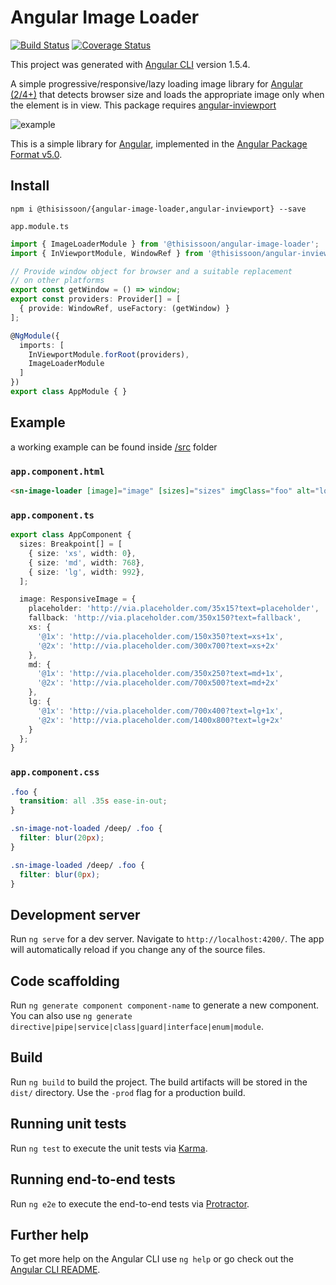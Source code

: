 # Angular Image Loader
[![Build Status][travis-badge]][travis-badge-url]
[![Coverage Status][coveralls-badge]][coveralls-badge-url]

This project was generated with [Angular CLI](https://github.com/angular/angular-cli) version 1.5.4.

A simple progressive/responsive/lazy loading image library for [Angular (2/4+)][angular] that detects browser size and loads the appropriate image only when the element is in view. This package requires [angular-inviewport][angular-inviewport]

<img src="https://raw.githubusercontent.com/thisissoon/angular-image-loader/master/src/assets/example.gif" alt="example">

This is a simple library for [Angular][angular], implemented in the [Angular Package Format v5.0](https://docs.google.com/document/d/1CZC2rcpxffTDfRDs6p1cfbmKNLA6x5O-NtkJglDaBVs/edit#heading=h.k0mh3o8u5hx).


## Install

`npm i @thisissoon/{angular-image-loader,angular-inviewport} --save`

`app.module.ts`
```ts
import { ImageLoaderModule } from '@thisissoon/angular-image-loader';
import { InViewportModule, WindowRef } from '@thisissoon/angular-inviewport';

// Provide window object for browser and a suitable replacement
// on other platforms
export const getWindow = () => window;
export const providers: Provider[] = [
  { provide: WindowRef, useFactory: (getWindow) }
];

@NgModule({
  imports: [
    InViewportModule.forRoot(providers),
    ImageLoaderModule
  ]
})
export class AppModule { }
```


## Example

a working example can be found inside [/src](https://github.com/thisissoon/angular-image-loader/tree/master/src) folder

### `app.component.html`

```html
<sn-image-loader [image]="image" [sizes]="sizes" imgClass="foo" alt="lorem ipsum"></sn-image-loader>
```

### `app.component.ts`

```ts
export class AppComponent {
  sizes: Breakpoint[] = [
    { size: 'xs', width: 0},
    { size: 'md', width: 768},
    { size: 'lg', width: 992},
  ];

  image: ResponsiveImage = {
    placeholder: 'http://via.placeholder.com/35x15?text=placeholder',
    fallback: 'http://via.placeholder.com/350x150?text=fallback',
    xs: {
      '@1x': 'http://via.placeholder.com/150x350?text=xs+1x',
      '@2x': 'http://via.placeholder.com/300x700?text=xs+2x'
    },
    md: {
      '@1x': 'http://via.placeholder.com/350x250?text=md+1x',
      '@2x': 'http://via.placeholder.com/700x500?text=md+2x'
    },
    lg: {
      '@1x': 'http://via.placeholder.com/700x400?text=lg+1x',
      '@2x': 'http://via.placeholder.com/1400x800?text=lg+2x'
    }
  };
}
```

### `app.component.css`

```css
.foo {
  transition: all .35s ease-in-out;
}

.sn-image-not-loaded /deep/ .foo {
  filter: blur(20px);
}

.sn-image-loaded /deep/ .foo {
  filter: blur(0px);
}
```


## Development server

Run `ng serve` for a dev server. Navigate to `http://localhost:4200/`. The app will automatically reload if you change any of the source files.

## Code scaffolding

Run `ng generate component component-name` to generate a new component. You can also use `ng generate directive|pipe|service|class|guard|interface|enum|module`.

## Build

Run `ng build` to build the project. The build artifacts will be stored in the `dist/` directory. Use the `-prod` flag for a production build.

## Running unit tests

Run `ng test` to execute the unit tests via [Karma](https://karma-runner.github.io).

## Running end-to-end tests

Run `ng e2e` to execute the end-to-end tests via [Protractor](http://www.protractortest.org/).

## Further help

To get more help on the Angular CLI use `ng help` or go check out the [Angular CLI README](https://github.com/angular/angular-cli/blob/master/README.md).


[travis-badge]: https://travis-ci.org/thisissoon/angular-image-loader.svg?branch=master
[travis-badge-url]: https://travis-ci.org/thisissoon/angular-image-loader
[coveralls-badge]: https://coveralls.io/repos/github/thisissoon/angular-image-loader/badge.svg?branch=master
[coveralls-badge-url]: https://coveralls.io/github/thisissoon/angular-image-loader?branch=master
[angular]: https://angular.io/
[angular-inviewport]: https://github.com/thisissoon/angular-inviewport
